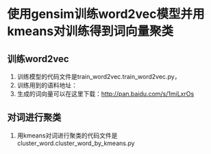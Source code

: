 # 使用gensim训练word2vec模型并用kmeans对训练得到词向量聚类
## 训练word2vec
1. 训练模型的代码文件是train_word2vec.train_word2vec.py，
2. 训练用到的语料地址：
3. 生成的词向量可以在这里下载：http://pan.baidu.com/s/1miLxrOs
## 对词进行聚类
1. 用kmeans对词进行聚类的代码文件是cluster_word.cluster_word_by_kmeans.py
